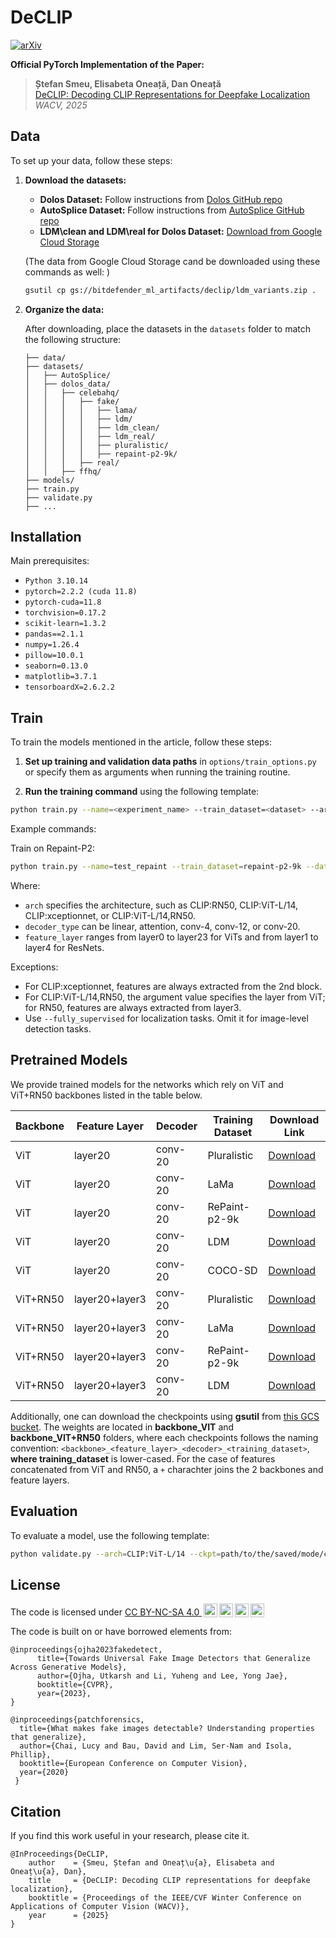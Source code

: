 # DeCLIP

[![arXiv](https://img.shields.io/badge/-arXiv-B31B1B.svg?style=for-the-badge)](https://doi.org/10.48550/arXiv.2409.08849)

**Official PyTorch Implementation of the Paper:**

> **Ștefan Smeu, Elisabeta Oneață, Dan Oneață**  
> [DeCLIP: Decoding CLIP Representations for Deepfake Localization](https://arxiv.org/pdf/2311.04584)  
> *WACV, 2025*

## Data

To set up your data, follow these steps:

1. **Download the datasets:**
   - **Dolos Dataset:** Follow instructions from [Dolos GitHub repo](https://github.com/bit-ml/dolos)
   - **AutoSplice Dataset:** Follow instructions from [AutoSplice GitHub repo](https://github.com/shanface33/AutoSplice_Dataset)
   - **LDM\clean and LDM\real for Dolos Dataset:** [Download from Google Cloud Storage](https://storage.cloud.google.com/bitdefender_ml_artifacts/declip/ldm_variants.zip)

   (The data from Google Cloud Storage cand be downloaded using these commands as well: )
   ```bash
   gsutil cp gs://bitdefender_ml_artifacts/declip/ldm_variants.zip . 
   ```

2. **Organize the data:**

   After downloading, place the datasets in the `datasets` folder to match the following structure:

   ```plaintext
   ├── data/
   ├── datasets/
   │   ├── AutoSplice/
   │   ├── dolos_data/
   │   │   ├── celebahq/
   │   │   │   ├── fake/
   │   │   │   │   ├── lama/
   │   │   │   │   ├── ldm/
   │   │   │   │   ├── ldm_clean/
   │   │   │   │   ├── ldm_real/
   │   │   │   │   ├── pluralistic/
   │   │   │   │   ├── repaint-p2-9k/
   │   │   │   ├── real/
   │   │   ├── ffhq/
   ├── models/
   ├── train.py
   ├── validate.py
   ├── ...

## Installation

Main prerequisites:

* `Python 3.10.14`
* `pytorch=2.2.2 (cuda 11.8)`
* `pytorch-cuda=11.8`
* `torchvision=0.17.2`
* `scikit-learn=1.3.2`
* `pandas==2.1.1`
* `numpy=1.26.4`
* `pillow=10.0.1`
* `seaborn=0.13.0`
* `matplotlib=3.7.1`
* `tensorboardX=2.6.2.2`

## Train

 To train the models mentioned in the article, follow these steps:

 1. **Set up training and validation data paths** in `options/train_options.py` or specify them as arguments when running the training routine.

 2. **Run the training command** using the following template:

 ```bash
 python train.py --name=<experiment_name> --train_dataset=<dataset> --arch=<architecture> --decoder_type=<decoder> --feature_layer=<layer> --fix_backbone --fully_supervised
 ```

 Example commands:

 Train on Repaint-P2:

 ```bash
 python train.py --name=test_repaint --train_dataset=repaint-p2-9k --data_root_path=datasets/dolos_data/celebahq/ --arch=CLIP:ViT-L/14 --decoder_type=conv-20 --feature_layer=layer20 --fix_backbone --fully_supervised
 ```

 Where:

 - `arch` specifies the architecture, such as CLIP:RN50, CLIP:ViT-L/14, CLIP:xceptionnet, or CLIP:ViT-L/14,RN50.
 - `decoder_type` can be linear, attention, conv-4, conv-12, or conv-20.
 - `feature_layer` ranges from layer0 to layer23 for ViTs and from layer1 to layer4 for ResNets.

 Exceptions:

 - For CLIP:xceptionnet, features are always extracted from the 2nd block.
 - For CLIP:ViT-L/14,RN50, the argument value specifies the layer from ViT; for RN50, features are always extracted from layer3.
 - Use `--fully_supervised` for localization tasks. Omit it for image-level detection tasks.

## Pretrained Models
We provide trained models for the networks which rely on ViT and ViT+RN50 backbones listed in the table below.

| Backbone            | Feature Layer | Decoder      | Training Dataset | Download Link                                                                                     |
|---------------------|----------------------------------|--------------|------------------|---------------------------------------------------------------------------------------------------|
| ViT                 | layer20                          | conv-20       | Pluralistic      | [Download](https://storage.cloud.google.com/bitdefender_ml_artifacts/declip/backbone_VIT/ViT_layer20_conv-20_pluralistic.pth)                                           |
| ViT                 | layer20                          | conv-20       | LaMa             | [Download](https://storage.cloud.google.com/bitdefender_ml_artifacts/declip/backbone_VIT/ViT_layer20_conv-20_lama.pth)                                                  |
| ViT                 | layer20                          | conv-20       | RePaint-p2-9k    | [Download](https://storage.cloud.google.com/bitdefender_ml_artifacts/declip/backbone_VIT/ViT_layer20_conv-20_repaint-p2-9k.pth)                                         |
| ViT                 | layer20                          | conv-20       | LDM              | [Download](https://storage.cloud.google.com/bitdefender_ml_artifacts/declip/backbone_VIT/ViT_layer20_conv-20_ldm.pth)                                                   |
| ViT                 | layer20                          | conv-20       | COCO-SD           | [Download](https://storage.cloud.google.com/bitdefender_ml_artifacts/declip/backbone_VIT/ViT_layer20_conv-20_cocosd.pth)                                                |
| ViT+RN50            | layer20+layer3                   | conv-20       | Pluralistic      | [Download](https://storage.cloud.google.com/bitdefender_ml_artifacts/declip/backbone_VIT%2BRN50/ViT_layer20%2BRN50_layer3_conv-20_pluralistic.pth)                               |
| ViT+RN50            | layer20+layer3                   | conv-20       | LaMa             | [Download](https://storage.cloud.google.com/bitdefender_ml_artifacts/declip/backbone_VIT%2BRN50/ViT_layer20%2BRN50_layer3_conv-20_lama.pth)                                      |
| ViT+RN50            | layer20+layer3                   | conv-20       | RePaint-p2-9k    | [Download](https://storage.cloud.google.com/bitdefender_ml_artifacts/declip/backbone_VIT%2BRN50/ViT_layer20%2BRN50_layer3_conv-20_repaint-p2-9k.pth)                             |
| ViT+RN50            | layer20+layer3                   | conv-20       | LDM              | [Download](https://storage.cloud.google.com/bitdefender_ml_artifacts/declip/backbone_VIT%2BRN50/ViT_layer20%2BRN50_layer3_conv-20_ldm.pth)                                       |

Additionally, one can download the checkpoints using **gsutil** from [this GCS bucket](https://console.cloud.google.com/storage/browser/bitdefender_ml_artifacts/declip?pageState=(%22StorageObjectListTable%22:(%22f%22:%22%255B%255D%22))). The weights are located in **backbone_VIT** and **backbone_VIT+RN50** folders, where each checkpoints follows the naming convention: ```<backbone>_<feature_layer>_<decoder>_<training_dataset>```, **where training_dataset** is lower-cased. For the case of features concatenated from ViT and RN50, a ```+``` charachter joins the 2 backbones and feature layers.


## Evaluation

To evaluate a model, use the following template:

```bash
python validate.py --arch=CLIP:ViT-L/14 --ckpt=path/to/the/saved/mode/checkpoint/model_epoch_best.pth --result_folder=path/to/save/the/results --fully_supervised
```

## License

<p xmlns:cc="http://creativecommons.org/ns#">The code is licensed under <a href="https://creativecommons.org/licenses/by-nc-sa/4.0/?ref=chooser-v1" target="_blank" rel="license noopener noreferrer" style="display:inline-block;">CC BY-NC-SA 4.0 <img style="height:22px!important;margin-left:3px;vertical-align:text-bottom;" src="https://mirrors.creativecommons.org/presskit/icons/cc.svg?ref=chooser-v1" alt=""><img style="height:22px!important;margin-left:3px;vertical-align:text-bottom;" src="https://mirrors.creativecommons.org/presskit/icons/by.svg?ref=chooser-v1" alt=""><img style="height:22px!important;margin-left:3px;vertical-align:text-bottom;" src="https://mirrors.creativecommons.org/presskit/icons/nc.svg?ref=chooser-v1" alt=""><img style="height:22px!important;margin-left:3px;vertical-align:text-bottom;" src="https://mirrors.creativecommons.org/presskit/icons/sa.svg?ref=chooser-v1" alt=""></a></p>


The code is built on or have borrowed elements from:
```
@inproceedings{ojha2023fakedetect,
      title={Towards Universal Fake Image Detectors that Generalize Across Generative Models}, 
      author={Ojha, Utkarsh and Li, Yuheng and Lee, Yong Jae},
      booktitle={CVPR},
      year={2023},
}
```
```
@inproceedings{patchforensics,
  title={What makes fake images detectable? Understanding properties that generalize},
  author={Chai, Lucy and Bau, David and Lim, Ser-Nam and Isola, Phillip},
  booktitle={European Conference on Computer Vision},
  year={2020}
 }
```

## Citation

If you find this work useful in your research, please cite it.

```
@InProceedings{DeCLIP,
    author    = {Smeu, Ștefan and Oneaț\u{a}, Elisabeta and Oneaț\u{a}, Dan},
    title     = {DeCLIP: Decoding CLIP representations for deepfake localization},
    booktitle = {Proceedings of the IEEE/CVF Winter Conference on Applications of Computer Vision (WACV)},
    year      = {2025}
}
```